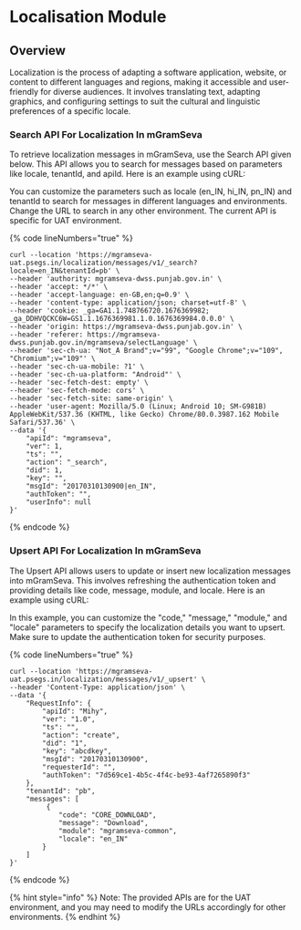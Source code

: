 # Localisation Module

## Overview

Localization is the process of adapting a software application, website, or content to different languages and regions, making it accessible and user-friendly for diverse audiences. It involves translating text, adapting graphics, and configuring settings to suit the cultural and linguistic preferences of a specific locale.

### Search API For Localization In mGramSeva

To retrieve localization messages in mGramSeva, use the Search API given below. This API allows you to search for messages based on parameters like locale, tenantId, and apiId. Here is an example using cURL:

You can customize the parameters such as locale (en\_IN, hi\_IN, pn\_IN) and tenantId to search for messages in different languages and environments. Change the URL to search in any other environment. The current API is specific for UAT environment.

{% code lineNumbers="true" %}
```
curl --location 'https://mgramseva-uat.psegs.in/localization/messages/v1/_search?locale=en_IN&tenantId=pb' \
--header 'authority: mgramseva-dwss.punjab.gov.in' \
--header 'accept: */*' \
--header 'accept-language: en-GB,en;q=0.9' \
--header 'content-type: application/json; charset=utf-8' \
--header 'cookie: _ga=GA1.1.748766720.1676369982; _ga_DDHVQCKC6W=GS1.1.1676369981.1.0.1676369984.0.0.0' \
--header 'origin: https://mgramseva-dwss.punjab.gov.in' \
--header 'referer: https://mgramseva-dwss.punjab.gov.in/mgramseva/selectLanguage' \
--header 'sec-ch-ua: "Not_A Brand";v="99", "Google Chrome";v="109", "Chromium";v="109"' \
--header 'sec-ch-ua-mobile: ?1' \
--header 'sec-ch-ua-platform: "Android"' \
--header 'sec-fetch-dest: empty' \
--header 'sec-fetch-mode: cors' \
--header 'sec-fetch-site: same-origin' \
--header 'user-agent: Mozilla/5.0 (Linux; Android 10; SM-G981B) AppleWebKit/537.36 (KHTML, like Gecko) Chrome/80.0.3987.162 Mobile Safari/537.36' \
--data '{
    "apiId": "mgramseva",
    "ver": 1,
    "ts": "",
    "action": "_search",
    "did": 1,
    "key": "",
    "msgId": "20170310130900|en_IN",
    "authToken": "",
    "userInfo": null
}'
```
{% endcode %}

### Upsert API For Localization In mGramSeva

The Upsert API allows users to update or insert new localization messages into mGramSeva. This involves refreshing the authentication token and providing details like code, message, module, and locale. Here is an example using cURL:

In this example, you can customize the "code," "message," "module," and "locale" parameters to specify the localization details you want to upsert. Make sure to update the authentication token for security purposes.

{% code lineNumbers="true" %}
```
curl --location 'https://mgramseva-uat.psegs.in/localization/messages/v1/_upsert' \
--header 'Content-Type: application/json' \
--data '{
    "RequestInfo": {
        "apiId": "Mihy",
        "ver": "1.0",
        "ts": "",
        "action": "create",
        "did": "1",
        "key": "abcdkey",
        "msgId": "20170310130900",
        "requesterId": "",
        "authToken": "7d569ce1-4b5c-4f4c-be93-4af7265890f3"
    },
    "tenantId": "pb",
    "messages": [
         {
            "code": "CORE_DOWNLOAD",
            "message": "Download",
            "module": "mgramseva-common",
            "locale": "en_IN"
        }
    ]
}'
```
{% endcode %}

{% hint style="info" %}
Note: The provided APIs are for the UAT environment, and you may need to modify the URLs accordingly for other environments.
{% endhint %}

